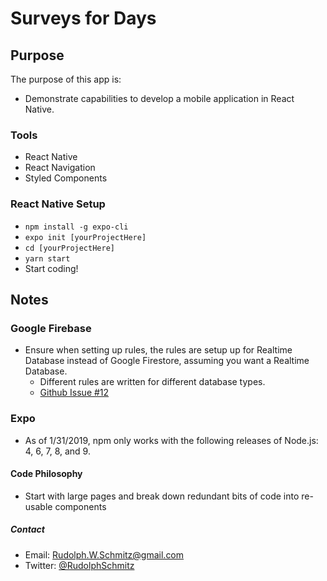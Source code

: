 # Surveys for Days

## Purpose

The purpose of this app is:

- Demonstrate capabilities to develop a mobile application in React Native.

### Tools

- React Native
- React Navigation
- Styled Components

### React Native Setup

- `npm install -g expo-cli`
- `expo init [yourProjectHere]`
- `cd [yourProjectHere]`
- `yarn start`
- Start coding!

## Notes

### Google Firebase

- Ensure when setting up rules, the rules are setup up for Realtime Database instead of Google Firestore, assuming you want a Realtime Database.
  - Different rules are written for different database types.
  - [Github Issue #12](https://github.com/firebase/friendlychat-ios/issues/12)

### Expo

- As of 1/31/2019, npm only works with the following releases of Node.js:  4, 6, 7, 8, and 9.

#### Code Philosophy

- Start with large pages and break down redundant bits of code into re-usable components

##### Contact

- Email:    Rudolph.W.Schmitz@gmail.com
- Twitter:  [@RudolphSchmitz](https://twitter.com/RudolphSchmitz)
